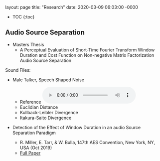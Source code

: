 layout: page
title: "Research"
date: 2020-03-09 06:03:00 -0000

* TOC
{:toc}

## Audio Source Separation
* Masters Thesis
  * A Perceptual Evaluation of Short-Time Fourier Transform Window Duration and Cost Function on Non-negative Matrix Factorization Audio Source Separation

Sound Files:
* Male Talker, Speech Shaped Noise
  * Reference <audio src="rjmiller927.github.io/mastersThesis/costFunction/stimuli/01_MIX_MALE_SSN.wav" controls preload></audio>
  * Euclidian Distance
  * Kullback-Leibler Divergence
  * Itakura-Saito Divergence
  

* Detection of the Effect of Window Duration in an audio Source Separation Paradigm
  * R. Miller, E. Tarr, & W. Bulla, 147th AES Convention, New York, NY, USA (Oct 2019)
  * [Full Paper](http://www.aes.org/e-lib/browse.cfm?elib=20625)
